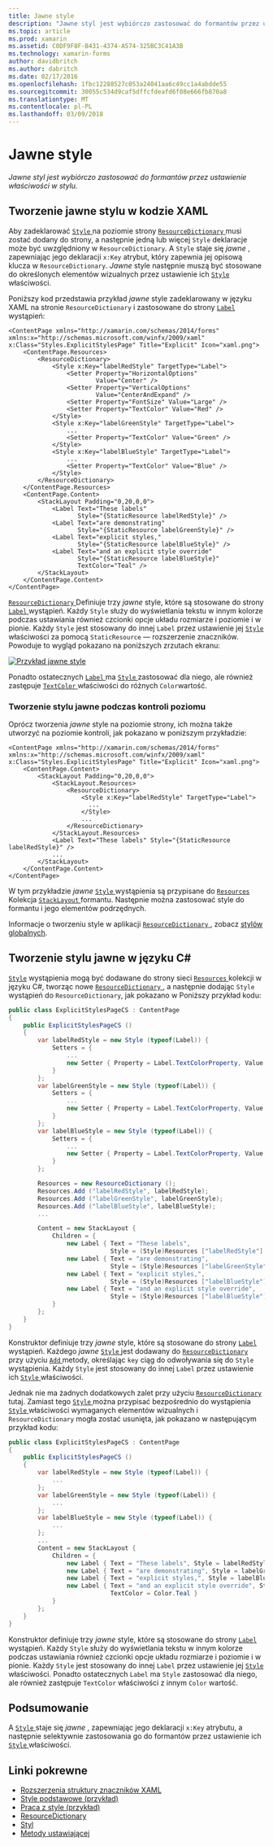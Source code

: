 ```yaml
---
title: Jawne style
description: "Jawne styl jest wybiórczo zastosować do formantów przez ustawienie właściwości w stylu."
ms.topic: article
ms.prod: xamarin
ms.assetid: C0DF9F8F-B431-4374-A574-325BC3C41A3B
ms.technology: xamarin-forms
author: davidbritch
ms.author: dabritch
ms.date: 02/17/2016
ms.openlocfilehash: 1fbc12288527c053a24041aa6c49cc1a4abdde55
ms.sourcegitcommit: 30055c534d9caf5dffcfdeafd6f08e666fb870a8
ms.translationtype: MT
ms.contentlocale: pl-PL
ms.lasthandoff: 03/09/2018
---
```

# <a name="explicit-styles"></a>Jawne style

_Jawne styl jest wybiórczo zastosować do formantów przez ustawienie właściwości w stylu._

## <a name="creating-an-explicit-style-in-xaml"></a>Tworzenie jawne stylu w kodzie XAML

Aby zadeklarować [ `Style` ](https://developer.xamarin.com/api/type/Xamarin.Forms.Style/) na poziomie strony [ `ResourceDictionary` ](https://developer.xamarin.com/api/type/Xamarin.Forms.ResourceDictionary/) musi zostać dodany do strony, a następnie jedną lub więcej `Style` deklaracje może być uwzględniony w `ResourceDictionary`. A `Style` staje się *jawne* , zapewniając jego deklaracji `x:Key` atrybut, który zapewnia jej opisową klucza w `ResourceDictionary`. *Jawne* style następnie muszą być stosowane do określonych elementów wizualnych przez ustawienie ich [ `Style` ](https://developer.xamarin.com/api/property/Xamarin.Forms.VisualElement.Style/) właściwości.

Poniższy kod przedstawia przykład *jawne* style zadeklarowany w języku XAML na stronie `ResourceDictionary` i zastosowane do strony [ `Label` ](https://developer.xamarin.com/api/type/Xamarin.Forms.Label/) wystąpień:

```xaml
<ContentPage xmlns="http://xamarin.com/schemas/2014/forms" xmlns:x="http://schemas.microsoft.com/winfx/2009/xaml" x:Class="Styles.ExplicitStylesPage" Title="Explicit" Icon="xaml.png">
    <ContentPage.Resources>
        <ResourceDictionary>
            <Style x:Key="labelRedStyle" TargetType="Label">
                <Setter Property="HorizontalOptions"
                        Value="Center" />
                <Setter Property="VerticalOptions"
                        Value="CenterAndExpand" />
                <Setter Property="FontSize" Value="Large" />
                <Setter Property="TextColor" Value="Red" />
            </Style>
            <Style x:Key="labelGreenStyle" TargetType="Label">
                ...
                <Setter Property="TextColor" Value="Green" />
            </Style>
            <Style x:Key="labelBlueStyle" TargetType="Label">
                ...
                <Setter Property="TextColor" Value="Blue" />
            </Style>
        </ResourceDictionary>
    </ContentPage.Resources>
    <ContentPage.Content>
        <StackLayout Padding="0,20,0,0">
            <Label Text="These labels"
                   Style="{StaticResource labelRedStyle}" />
            <Label Text="are demonstrating"
                   Style="{StaticResource labelGreenStyle}" />
            <Label Text="explicit styles,"
                   Style="{StaticResource labelBlueStyle}" />
            <Label Text="and an explicit style override"
                   Style="{StaticResource labelBlueStyle}"
                   TextColor="Teal" />
        </StackLayout>
    </ContentPage.Content>
</ContentPage>
```

[ `ResourceDictionary` ](https://developer.xamarin.com/api/type/Xamarin.Forms.ResourceDictionary/) Definiuje trzy *jawne* style, które są stosowane do strony [ `Label` ](https://developer.xamarin.com/api/type/Xamarin.Forms.Label/) wystąpień. Każdy `Style` służy do wyświetlania tekstu w innym kolorze podczas ustawiania również czcionki opcje układu rozmiarze i poziomie i w pionie. Każdy `Style` jest stosowany do innej `Label` przez ustawienie jej [ `Style` ](https://developer.xamarin.com/api/property/Xamarin.Forms.VisualElement.Style/) właściwości za pomocą `StaticResource` — rozszerzenie znaczników. Powoduje to wygląd pokazano na poniższych zrzutach ekranu:

[![](explicit-images/explicit-styles.png "Przykład jawne style")](explicit-images/explicit-styles-large.png#lightbox "przykład jawne style")

Ponadto ostatecznych [ `Label` ](https://developer.xamarin.com/api/type/Xamarin.Forms.Label/) ma [ `Style` ](https://developer.xamarin.com/api/type/Xamarin.Forms.Style/) zastosować dla niego, ale również zastępuje [ `TextColor` ](https://developer.xamarin.com/api/property/Xamarin.Forms.Label.TextColor/) właściwości do różnych `Color`wartość.

### <a name="creating-an-explicit-style-at-the-control-level"></a>Tworzenie stylu jawne podczas kontroli poziomu

Oprócz tworzenia *jawne* style na poziomie strony, ich można także utworzyć na poziomie kontroli, jak pokazano w poniższym przykładzie:

```xaml
<ContentPage xmlns="http://xamarin.com/schemas/2014/forms" xmlns:x="http://schemas.microsoft.com/winfx/2009/xaml" x:Class="Styles.ExplicitStylesPage" Title="Explicit" Icon="xaml.png">
    <ContentPage.Content>
        <StackLayout Padding="0,20,0,0">
            <StackLayout.Resources>
                <ResourceDictionary>
                    <Style x:Key="labelRedStyle" TargetType="Label">
                      ...
                    </Style>
                    ...
                </ResourceDictionary>
            </StackLayout.Resources>
            <Label Text="These labels" Style="{StaticResource labelRedStyle}" />
            ...
        </StackLayout>
    </ContentPage.Content>
</ContentPage>
```

W tym przykładzie *jawne* [ `Style` ](https://developer.xamarin.com/api/type/Xamarin.Forms.Style/) wystąpienia są przypisane do [ `Resources` ](https://developer.xamarin.com/api/property/Xamarin.Forms.VisualElement.Resources/) Kolekcja [ `StackLayout` ](https://developer.xamarin.com/api/type/Xamarin.Forms.StackLayout/) formantu. Następnie można zastosować style do formantu i jego elementów podrzędnych.

Informacje o tworzeniu style w aplikacji [ `ResourceDictionary` ](https://developer.xamarin.com/api/type/Xamarin.Forms.ResourceDictionary/), zobacz [stylów globalnych](~/xamarin-forms/user-interface/styles/application.md).

## <a name="creating-an-explicit-style-in-c35"></a>Tworzenie stylu jawne w języku C&#35;

[`Style`](https://developer.xamarin.com/api/type/Xamarin.Forms.Style/) wystąpienia mogą być dodawane do strony sieci [ `Resources` ](https://developer.xamarin.com/api/property/Xamarin.Forms.VisualElement.Resources/) kolekcji w języku C#, tworząc nowe [ `ResourceDictionary` ](https://developer.xamarin.com/api/type/Xamarin.Forms.ResourceDictionary/), a następnie dodając `Style` wystąpień do `ResourceDictionary`, jak pokazano w Poniższy przykład kodu:

```csharp
public class ExplicitStylesPageCS : ContentPage
{
    public ExplicitStylesPageCS ()
    {
        var labelRedStyle = new Style (typeof(Label)) {
            Setters = {
                ...
                new Setter { Property = Label.TextColorProperty, Value = Color.Red  }
            }
        };
        var labelGreenStyle = new Style (typeof(Label)) {
            Setters = {
                ...
                new Setter { Property = Label.TextColorProperty, Value = Color.Green }
            }
        };
        var labelBlueStyle = new Style (typeof(Label)) {
            Setters = {
                ...
                new Setter { Property = Label.TextColorProperty, Value = Color.Blue }
            }
        };

        Resources = new ResourceDictionary ();
        Resources.Add ("labelRedStyle", labelRedStyle);
        Resources.Add ("labelGreenStyle", labelGreenStyle);
        Resources.Add ("labelBlueStyle", labelBlueStyle);
        ...

        Content = new StackLayout {
            Children = {
                new Label { Text = "These labels",
                            Style = (Style)Resources ["labelRedStyle"] },
                new Label { Text = "are demonstrating",
                            Style = (Style)Resources ["labelGreenStyle"] },
                new Label { Text = "explicit styles,",
                            Style = (Style)Resources ["labelBlueStyle"] },
                new Label { Text = "and an explicit style override",
                            Style = (Style)Resources ["labelBlueStyle"], TextColor = Color.Teal }
            }
        };
    }
}
```

Konstruktor definiuje trzy *jawne* style, które są stosowane do strony [ `Label` ](https://developer.xamarin.com/api/type/Xamarin.Forms.Label/) wystąpień. Każdego *jawne* [ `Style` ](https://developer.xamarin.com/api/type/Xamarin.Forms.Style/) jest dodawany do [ `ResourceDictionary` ](https://developer.xamarin.com/api/type/Xamarin.Forms.ResourceDictionary/) przy użyciu [ `Add` ](https://developer.xamarin.com/api/member/Xamarin.Forms.ResourceDictionary.Add/p/System.String/System.Object/) metody, określając `key` ciąg do odwoływania się do `Style` wystąpienia. Każdy `Style` jest stosowany do innej `Label` przez ustawienie ich [ `Style` ](https://developer.xamarin.com/api/property/Xamarin.Forms.VisualElement.Style/) właściwości.

Jednak nie ma żadnych dodatkowych zalet przy użyciu [ `ResourceDictionary` ](https://developer.xamarin.com/api/type/Xamarin.Forms.ResourceDictionary/) tutaj. Zamiast tego [ `Style` ](https://developer.xamarin.com/api/type/Xamarin.Forms.Style/) można przypisać bezpośrednio do wystąpienia [ `Style` ](https://developer.xamarin.com/api/property/Xamarin.Forms.VisualElement.Style/) właściwości wymaganych elementów wizualnych i `ResourceDictionary` mogła zostać usunięta, jak pokazano w następującym przykład kodu:

```csharp
public class ExplicitStylesPageCS : ContentPage
{
    public ExplicitStylesPageCS ()
    {
        var labelRedStyle = new Style (typeof(Label)) {
            ...
        };
        var labelGreenStyle = new Style (typeof(Label)) {
            ...
        };
        var labelBlueStyle = new Style (typeof(Label)) {
            ...
        };
        ...
        Content = new StackLayout {
            Children = {
                new Label { Text = "These labels", Style = labelRedStyle },
                new Label { Text = "are demonstrating", Style = labelGreenStyle },
                new Label { Text = "explicit styles,", Style = labelBlueStyle },
                new Label { Text = "and an explicit style override", Style = labelBlueStyle,
                            TextColor = Color.Teal }
            }
        };
    }
}
```

Konstruktor definiuje trzy *jawne* style, które są stosowane do strony [ `Label` ](https://developer.xamarin.com/api/type/Xamarin.Forms.Label/) wystąpień. Każdy `Style` służy do wyświetlania tekstu w innym kolorze podczas ustawiania również czcionki opcje układu rozmiarze i poziomie i w pionie. Każdy `Style` jest stosowany do innej `Label` przez ustawienie jej [ `Style` ](https://developer.xamarin.com/api/property/Xamarin.Forms.VisualElement.Style/) właściwości. Ponadto ostatecznych `Label` ma `Style` zastosować dla niego, ale również zastępuje `TextColor` właściwości z innym `Color` wartość.

## <a name="summary"></a>Podsumowanie

A [ `Style` ](https://developer.xamarin.com/api/type/Xamarin.Forms.Style/) staje się *jawne* , zapewniając jego deklaracji `x:Key` atrybutu, a następnie selektywnie zastosowania go do formantów przez ustawienie ich [ `Style` ](https://developer.xamarin.com/api/property/Xamarin.Forms.VisualElement.Style/) właściwości.



## <a name="related-links"></a>Linki pokrewne

- [Rozszerzenia struktury znaczników XAML](~/xamarin-forms/xaml/xaml-basics/xaml-markup-extensions.md)
- [Style podstawowe (przykład)](https://developer.xamarin.com/samples/xamarin-forms/UserInterface/Styles/BasicStyles/)
- [Praca z style (przykład)](https://developer.xamarin.com/samples/xamarin-forms/WorkingWithStyles/)
- [ResourceDictionary](https://developer.xamarin.com/api/type/Xamarin.Forms.ResourceDictionary/)
- [Styl](https://developer.xamarin.com/api/type/Xamarin.Forms.Style/)
- [Metody ustawiającej](https://developer.xamarin.com/api/type/Xamarin.Forms.Setter/)
